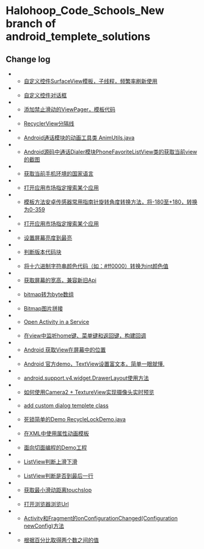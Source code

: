 # Halohoop_Code_Schools_New branch of android_templete_solutions
## Change log
* + [自定义控件SurfaceView模板，子线程，频繁率刷新使用](https://github.com/halohoop/Halohoop_Code_Schools_New/blob/android_templete_solutions/Android/android_templete_solutions/Class.md#001%E8%87%AA%E5%AE%9A%E4%B9%89%E6%8E%A7%E4%BB%B6%E9%AB%98%E6%95%88surfaceview%E6%A8%A1%E6%9D%BF%E4%BF%9D%E6%8C%81%E6%A8%A1%E6%9D%BF%E4%B8%8D%E5%8A%A8%E7%84%B6%E5%90%8E%E7%9B%B4%E6%8E%A5%E5%92%8C%E6%99%AE%E9%80%9A%E6%8E%A7%E4%BB%B6%E5%9C%A8ondraw%E7%AD%89%E6%96%B9%E6%B3%95%E5%BC%80%E5%8F%91%E5%B0%B1%E5%A5%BD%E4%BA%86)
* + [自定义控件对话框](https://github.com/halohoop/Halohoop_Code_Schools_New/blob/android_templete_solutions/Android/android_templete_solutions/Class.md#002%E8%87%AA%E5%AE%9A%E4%B9%89%E6%8E%A7%E4%BB%B6%E5%AF%B9%E8%AF%9D%E6%A1%86)
* + [添加禁止滑动的ViewPager，模板代码](https://github.com/halohoop/Halohoop_Code_Schools_New/blob/android_templete_solutions/Android/android_templete_solutions/Class.md#003%E7%A6%81%E6%AD%A2%E6%BB%91%E5%8A%A8%E7%9A%84viewpager)
* + [RecyclerView分隔线](https://github.com/halohoopHalohoop_Code_Schools_New/blob/android_templete_solutions/Android/android_templete_solutions/Class.md#004recyclerview%E5%88%86%E9%9A%94%E7%BA%BF)
* + [Android通话模块的动画工具类 AnimUtils.java](https://github.com/halohoop/Halohoop_Code_Schools_New/blob/android_templete_solutions/Android/android_templete_solutions/Class.md#005android%E9%80%9A%E8%AF%9D%E6%A8%A1%E5%9D%97%E7%9A%84%E5%8A%A8%E7%94%BB%E5%B7%A5%E5%85%B7%E7%B1%BB-animutilsjava)
* + [Android源码中通话Dialer模块PhoneFavoriteListView类的获取当前view的截图](https://github.com/halohoopHalohoop_Code_Schools_New/blob/android_templete_solutions/Android/android_templete_solutions/Methods.md#android%E6%BA%90%E7%A0%81%E4%B8%AD%E9%80%9A%E8%AF%9Ddialer%E6%A8%A1%E5%9D%97phonefavoritelistview%E7%B1%BB%E7%9A%84%E8%8E%B7%E5%8F%96%E5%BD%93%E5%89%8Dview%E7%9A%84%E6%88%AA%E5%9B%BE)
* + [获取当前手机环境的国家语言](https://github.com/halohoop/Halohoop_Code_Schools_New/blob/android_templete_solutions/Android/android_templete_solutions/Methods.md#%E8%8E%B7%E5%8F%96%E5%BD%93%E5%89%8D%E6%89%8B%E6%9C%BA%E7%8E%AF%E5%A2%83%E7%9A%84%E5%9B%BD%E5%AE%B6%E8%AF%AD%E8%A8%80)
* + [打开应用市场指定搜索某个应用](https://github.com/halohoop/Halohoop_Code_Schools_New/blob/android_templete_solutions/Android/android_templete_solutions/Methods.md#%E6%89%93%E5%BC%80%E5%BA%94%E7%94%A8%E5%B8%82%E5%9C%BA%E6%8C%87%E5%AE%9A%E6%90%9C%E7%B4%A2%E6%9F%90%E4%B8%AA%E5%BA%94%E7%94%A8)
* + [模板方法安卓传感器常用指南针旋转角度转换方法，将-180至+180，转换为0-359](https://github.com/halohoop/Halohoop_Code_Schools_New/blob/android_templete_solutions/Android/android_templete_solutions/Methods.md#%E6%A8%A1%E6%9D%BF%E6%96%B9%E6%B3%95%E5%AE%89%E5%8D%93%E4%BC%A0%E6%84%9F%E5%99%A8%E5%B8%B8%E7%94%A8%E6%8C%87%E5%8D%97%E9%92%88%E6%97%8B%E8%BD%AC%E8%A7%92%E5%BA%A6%E8%BD%AC%E6%8D%A2%E6%96%B9%E6%B3%95%E5%B0%86-180%E8%87%B3180%E8%BD%AC%E6%8D%A2%E4%B8%BA0-359)
* + [打开应用市场指定搜索某个应用](https://github.com/halohoop/Halohoop_Code_Schools_New/blob/android_templete_solutions/Android/android_templete_solutions/Methods.md#%E6%89%93%E5%BC%80%E5%BA%94%E7%94%A8%E5%B8%82%E5%9C%BA%E6%8C%87%E5%AE%9A%E6%90%9C%E7%B4%A2%E6%9F%90%E4%B8%AA%E5%BA%94%E7%94%A8)
* + [设置屏幕亮度到最亮](https://github.com/halohoop/Halohoop_Code_Schools_New/blob/android_templete_solutions/Android/android_templete_solutions/Methods.md#002%E8%AE%BE%E7%BD%AE%E5%B1%8F%E5%B9%95%E4%BA%AE%E5%BA%A6%E5%88%B0%E6%9C%80%E4%BA%AE)
* + [判断版本代码块](https://github.com/halohoop/Halohoop_Code_Schools_New/blob/android_templete_solutions/Android/android_templete_solutions/Methods_Code_Pieces.md#003%E5%88%A4%E6%96%AD%E7%89%88%E6%9C%AC%E4%BB%A3%E7%A0%81%E5%9D%97)
* + [将十六进制字符串颜色代码（如：#ff0000）转换为int颜色值](https://github.com/halohoop/Halohoop_Code_Schools_New/blob/android_templete_solutions/Android/android_templete_solutions/Methods_Code_Pieces.md#004%E5%B0%86%E5%8D%81%E5%85%AD%E8%BF%9B%E5%88%B6%E5%AD%97%E7%AC%A6%E4%B8%B2%E9%A2%9C%E8%89%B2%E4%BB%A3%E7%A0%81%E5%A6%82ff0000%E8%BD%AC%E6%8D%A2%E4%B8%BAint%E9%A2%9C%E8%89%B2%E5%80%BC)
* + [获取屏幕的宽高，兼容新旧Api](https://github.com/halohoop/Halohoop_Code_Schools_New/blob/android_templete_solutions/Android/android_templete_solutions/Methods_Code_Pieces.md#005%E8%8E%B7%E5%8F%96%E5%B1%8F%E5%B9%95%E7%9A%84%E5%AE%BD%E9%AB%98%E5%85%BC%E5%AE%B9%E6%96%B0%E6%97%A7api)
* + [bitmap转为byte数组](https://github.com/halohoop/Halohoop_Code_Schools_New/blob/android_templete_solutions/Android/android_templete_solutions/Methods_Code_Pieces.md#006bitmap%E8%BD%AC%E4%B8%BAbyte%E6%95%B0%E7%BB%84)
* + [Bitmap图片拼接](https://github.com/halohoop/Halohoop_Code_Schools_New/blob/android_templete_solutions/Android/android_templete_solutions/Methods_Code_Pieces.md#007bitmap%E5%9B%BE%E7%89%87%E6%8B%BC%E6%8E%A5)
* + [Open Activity in a Service](https://github.com/halohoop/Halohoop_Code_Schools_New/blob/android_templete_solutions/Android/android_templete_solutions/Methods_Code_Pieces.md#008open-activity-in-a-service)
* + [在view中监听home键、菜单键和返回键，构建回调](https://github.com/halohoop/Halohoop_Code_Schools_New/blob/android_templete_solutions/Android/android_templete_solutions/Methods_Code_Pieces.md#009%E5%9C%A8view%E4%B8%AD%E7%9B%91%E5%90%AChome%E9%94%AE%E8%8F%9C%E5%8D%95%E9%94%AE%E5%92%8C%E8%BF%94%E5%9B%9E%E9%94%AE%E6%9E%84%E5%BB%BA%E5%9B%9E%E8%B0%83)
* + [Android 获取View在屏幕中的位置](https://github.com/halohoop/Halohoop_Code_Schools_New/blob/android_templete_solutions/Android/android_templete_solutions/Methods_Code_Pieces.md#010android-%E8%8E%B7%E5%8F%96view%E5%9C%A8%E5%B1%8F%E5%B9%95%E4%B8%AD%E7%9A%84%E4%BD%8D%E7%BD%AE)
* + [Android 官方demo，TextView设置富文本，简单一眼就懂.](https://github.com/halohoop/Halohoop_Code_Schools_New/blob/android_templete_solutions/Android/android_templete_solutions/Methods_Code_Pieces.md#011android-%E5%AE%98%E6%96%B9demotextview%E8%AE%BE%E7%BD%AE%E5%AF%8C%E6%96%87%E6%9C%AC%E7%AE%80%E5%8D%95%E4%B8%80%E7%9C%BC%E5%B0%B1%E6%87%82)
* + [android.support.v4.widget.DrawerLayout使用方法](https://github.com/halohoop/Halohoop_Code_Schools_New/blob/android_templete_solutions/Android/android_templete_solutions/Methods_Code_Pieces.md#012androidsupportv4widgetdrawerlayout%E4%BD%BF%E7%94%A8%E6%96%B9%E6%B3%95)
* + [如何使用Camera2 + TextureView实现摄像头实时预览](https://github.com/halohoop/Halohoop_Code_Schools_New/blob/android_templete_solutions/Android/Android_Notes/how%20to%20use%20New%20Camera2%20with%20TextureView.md#how-to-use-new-camera2-with-textureview)
* + [add custom dialog templete class](https://github.com/halohoop/Halohoop_Code_Schools_New/blob/android_templete_solutions/Android/android_templete_solutions/Class.md#002%E8%87%AA%E5%AE%9A%E4%B9%89%E6%8E%A7%E4%BB%B6%E5%AF%B9%E8%AF%9D%E6%A1%86)
* + [死锁简单的Demo RecycleLockDemo.java](https://github.com/halohoop/Halohoop_Code_Schools_New/blob/android_templete_solutions/Android/android_templete_solutions/Class.md#006%E6%AD%BB%E9%94%81%E7%AE%80%E5%8D%95%E7%9A%84demo-recyclelockdemojava)
* + [在XML中使用属性动画模板](https://github.com/halohoop/Halohoop_Code_Schools_New/blob/android_templete_solutions/Android/android_templete_solutions/Methods_Code_Pieces.md#013%E5%9C%A8xml%E4%B8%AD%E4%BD%BF%E7%94%A8%E5%B1%9E%E6%80%A7%E5%8A%A8%E7%94%BB%E6%A8%A1%E6%9D%BF)
* + [面向切面编程的Demo工程](https://github.com/halohoop/AOPDemo)
* + [ListView判断上滑下滑](https://github.com/halohoop/Halohoop_Code_Schools_New/blob/android_templete_solutions/Android/android_templete_solutions/Methods_Code_Pieces.md#014listview%E5%88%A4%E6%96%AD%E4%B8%8A%E6%BB%91%E4%B8%8B%E6%BB%91)
* + [ListView判断是否到最后一行](https://github.com/halohoop/Halohoop_Code_Schools_New/blob/android_templete_solutions/Android/android_templete_solutions/Methods_Code_Pieces.md#015listview%E5%88%A4%E6%96%AD%E6%98%AF%E5%90%A6%E5%88%B0%E6%9C%80%E5%90%8E%E4%B8%80%E8%A1%8C)
* + [获取最小滑动距离touchslop](https://github.com/halohoop/Halohoop_Code_Schools_New/blob/android_templete_solutions/Android/android_templete_solutions/Methods_Code_Pieces.md#016%E8%8E%B7%E5%8F%96%E6%9C%80%E5%B0%8F%E6%BB%91%E5%8A%A8%E8%B7%9D%E7%A6%BBtouchslop)
* + [打开浏览器浏览Url](https://github.com/halohoop/Halohoop_Code_Schools_New/blob/android_templete_solutions/Android/android_templete_solutions/Methods_Code_Pieces.md#017%E6%89%93%E5%BC%80%E6%B5%8F%E8%A7%88%E5%99%A8%E6%B5%8F%E8%A7%88url)
* + [Activity和Fragment的onConfigurationChanged(Configuration newConfig)方法](https://github.com/halohoop/Halohoop_Code_Schools_New/blob/ac8ae5124616f8975afa4ba8faf3083ed8d05681/Android/android_templete_solutions/Methods_Code_Pieces.md#018activity%E5%92%8Cfragment%E7%9A%84onconfigurationchangedconfiguration-newconfig%E6%96%B9%E6%B3%95)
* + [根据百分比取得两个数之间的值](https://github.com/halohoop/Halohoop_Code_Schools_New/blob/android_templete_solutions/Android/android_templete_solutions/Methods.md#%E6%A0%B9%E6%8D%AE%E7%99%BE%E5%88%86%E6%AF%94%E5%8F%96%E5%BE%97%E4%B8%A4%E4%B8%AA%E6%95%B0%E4%B9%8B%E9%97%B4%E7%9A%84%E5%80%BC)